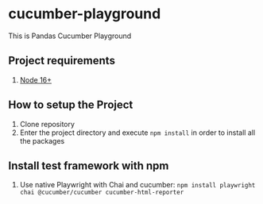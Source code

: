 # cucumber-playground

This is Pandas Cucumber Playground

## Project requirements

1. [Node 16+](https://nodejs.org/en/docs/)

## How to setup the Project

1. Clone repository
2. Enter the project directory and execute `npm install` in order to install all the packages

## Install test framework with npm

1. Use native Playwright with Chai and cucumber: `npm install playwright chai @cucumber/cucumber cucumber-html-reporter`
